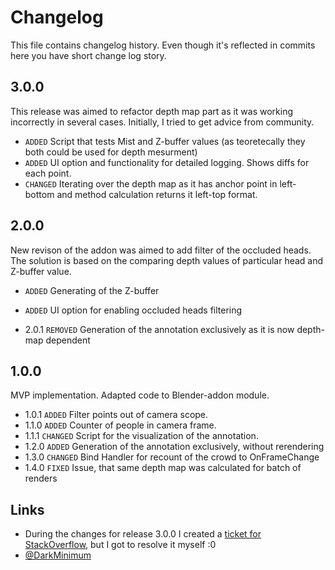 
# Changelog

This file contains changelog history. Even though it's reflected in commits here you have short change log story.





## 3.0.0

This release was aimed to refactor depth map part as it was working incorrectly in several cases. Initially, I tried to get advice from community.

- `ADDED` Script that tests Mist and Z-buffer values (as teoretecally they both could be used for depth mesurment)
- `ADDED` UI option and functionality for detailed logging. Shows diffs for each point.
- `CHANGED` Iterating over the depth map as it has anchor point in left-bottom and method calculation returns it left-top format.
## 2.0.0

New revison of the addon was aimed to add filter of the occluded heads. The solution is based on the comparing depth values of particular head and Z-buffer value.

- `ADDED` Generating of the Z-buffer
- `ADDED` UI option for enabling occluded heads filtering

- 2.0.1 `REMOVED` Generation of the annotation exclusively as it is now depth-map dependent
## 1.0.0

MVP implementation. Adapted code to Blender-addon module.

- 1.0.1 `ADDED` Filter points out of camera scope.
- 1.1.0 `ADDED` Counter of people in camera frame.
- 1.1.1 `CHANGED` Script for the visualization of the annotation.
- 1.2.0 `ADDED` Generation of the annotation exclusively, without rerendering  
- 1.3.0 `CHANGED` Bind Handler for recount of the crowd to OnFrameChange
- 1.4.0 `FIXED` Issue, that same depth map was calculated for batch of renders
## Links

- During the changes for release 3.0.0 I created a [ticket for StackOverflow](https://blender.stackexchange.com/questions/324704/z-buffer-map-dosent-reflect-real-distance), but I got to resolve it myself :0
- [@DarkMinimum](https://github.com/DarkMinimum)

